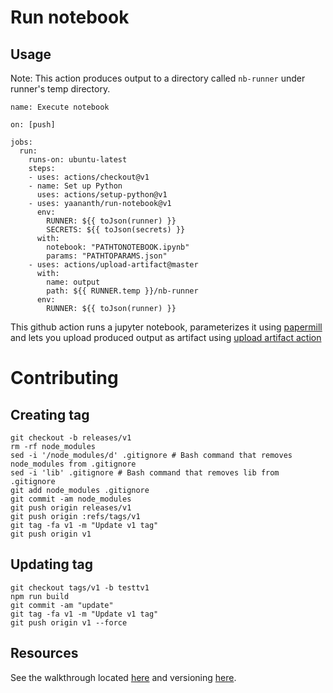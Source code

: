 # Run notebook
## Usage

Note: This action produces output to a directory called `nb-runner` under runner's temp directory.

```
name: Execute notebook

on: [push]

jobs:
  run:
    runs-on: ubuntu-latest
    steps:
    - uses: actions/checkout@v1
    - name: Set up Python
      uses: actions/setup-python@v1
    - uses: yaananth/run-notebook@v1
      env:
        RUNNER: ${{ toJson(runner) }}
        SECRETS: ${{ toJson(secrets) }}
      with:
        notebook: "PATHTONOTEBOOK.ipynb"
        params: "PATHTOPARAMS.json"
    - uses: actions/upload-artifact@master
      with:
        name: output
        path: ${{ RUNNER.temp }}/nb-runner
      env:
        RUNNER: ${{ toJson(runner) }}

```

This github action runs a jupyter notebook, parameterizes it using [papermill](https://github.com/nteract/papermill) and lets you upload produced output as artifact using [upload artifact action](https://github.com/marketplace/actions/upload-artifact)

# Contributing
## Creating tag
```
git checkout -b releases/v1
rm -rf node_modules
sed -i '/node_modules/d' .gitignore # Bash command that removes node_modules from .gitignore
sed -i 'lib' .gitignore # Bash command that removes lib from .gitignore
git add node_modules .gitignore
git commit -am node_modules
git push origin releases/v1
git push origin :refs/tags/v1
git tag -fa v1 -m "Update v1 tag"
git push origin v1
```
## Updating tag
```
git checkout tags/v1 -b testtv1
npm run build
git commit -am "update"
git tag -fa v1 -m "Update v1 tag"
git push origin v1 --force
```

## Resources

See the walkthrough located [here](https://github.com/actions/toolkit/blob/master/docs/javascript-action.md) and versioning [here](https://github.com/actions/toolkit/blob/master/docs/action-versioning.md).
